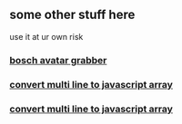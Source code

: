 ## some other stuff here

use it at  ur own risk

### [bosch avatar grabber](https://jackblk.github.io/other/ba.htm)
### [convert multi line to javascript array](https://jackblk.github.io/other/cvt2js.htm)
### [convert multi line to javascript array](https://jackblk.github.io/other/convertNum.htm)
